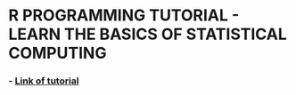 # R PROGRAMMING TUTORIAL - LEARN THE BASICS OF STATISTICAL COMPUTING

### - [Link of tutorial](https://youtu.be/_V8eKsto3Ug)